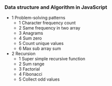 ### Data structure and Algorithm in JavaScript 
- 1 Problem-solving patterns
  - 1 Character frequency count
  - 2 Same frequency in two array
  - 3 Anagrams
  - 4 Sum zero
  - 5 Count unique values
  - 6 Max sub array sum
- 2 Recursion
  - 1 Super simple recursive function
  - 2 Sum range
  - 3 Factorial
  - 4 Fibonacci
  - 5 Collect odd values